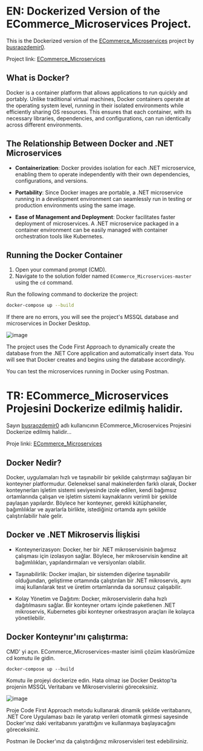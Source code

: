 # EN: Dockerized Version of the ECommerce_Microservices Project.
This is the Dockerized version of the [ECommerce_Microservices](https://github.com/busraozdemir0) project by [busraozdemir0](https://github.com/busraozdemir0).

Project link: [ECommerce_Microservices](https://github.com/busraozdemir0/ECommerce_Microservices)
## What is Docker?

Docker is a container platform that allows applications to run quickly and portably. Unlike traditional virtual machines, Docker containers operate at the operating system level, running in their isolated environments while efficiently sharing OS resources. This ensures that each container, with its necessary libraries, dependencies, and configurations, can run identically across different environments.

## The Relationship Between Docker and .NET Microservices

- **Containerization**: Docker provides isolation for each .NET microservice, enabling them to operate independently with their own dependencies, configurations, and versions.

- **Portability**: Since Docker images are portable, a .NET microservice running in a development environment can seamlessly run in testing or production environments using the same image.

- **Ease of Management and Deployment**: Docker facilitates faster deployment of microservices. A .NET microservice packaged in a container environment can be easily managed with container orchestration tools like Kubernetes.

## Running the Docker Container

1. Open your command prompt (CMD).
2. Navigate to the solution folder named `ECommerce_Microservices-master` using the `cd` command.

Run the following command to dockerize the project:

```bash
docker-compose up --build
```
If there are no errors, you will see the project's MSSQL database and microservices in Docker Desktop.

![image](https://github.com/user-attachments/assets/a8946341-002b-4a61-9333-55d9afe9eb3d)

The project uses the Code First Approach to dynamically create the database from the .NET Core application and automatically insert data. You will see that Docker creates and begins using the database accordingly.

You can test the microservices running in Docker using Postman.

# TR: ECommerce_Microservices Projesini Dockerize edilmiş halidir.

Sayın [busraozdemir0](https://github.com/busraozdemir0) adlı kullanıcının ECommerce_Microservices Projesini Dockerize edilmiş halidir...

Proje linki: [ECommerce_Microservices](https://github.com/busraozdemir0/ECommerce_Microservices)

## Docker Nedir?

Docker, uygulamaları hızlı ve taşınabilir bir şekilde çalıştırmayı sağlayan bir konteyner platformudur. Geleneksel sanal makinelerden farklı olarak, Docker konteynerları işletim sistemi seviyesinde izole edilen, kendi bağımsız ortamlarında çalışan ve işletim sistemi kaynaklarını verimli bir şekilde paylaşan yapılardır. Böylece her konteyner, gerekli kütüphaneler, bağımlılıklar ve ayarlarla birlikte, istediğiniz ortamda aynı şekilde çalıştırılabilir hale gelir.

## Docker ve .NET Mikroservis İlişkisi

- Konteynerizasyon: Docker, her bir .NET mikroservisinin bağımsız çalışması için izolasyon sağlar. Böylece, her mikroservisin kendine ait bağımlılıkları, yapılandırmaları ve versiyonları olabilir.

- Taşınabilirlik: Docker imajları, bir sistemden diğerine taşınabilir olduğundan, geliştirme ortamında çalıştırılan bir .NET mikroservis, aynı imaj kullanılarak test ve üretim ortamlarında da sorunsuz çalışabilir.

- Kolay Yönetim ve Dağıtım: Docker, mikroservislerin daha hızlı dağıtılmasını sağlar. Bir konteyner ortamı içinde paketlenen .NET mikroservis, Kubernetes gibi konteyner orkestrasyon araçları ile kolayca yönetilebilir.

## Docker Konteynır'ını çalıştırma:

CMD' yi açın. ECommerce_Microservices-master isimli çözüm klasörümüze cd komutu ile gidin.

```
docker-compose up --build
```
Komutu ile projeyi dockerize edin. Hata olmaz ise Docker Desktop'ta projenin MSSQL Veritabanı ve Mikroservislerini göreceksiniz. 

![image](https://github.com/user-attachments/assets/a8946341-002b-4a61-9333-55d9afe9eb3d)

Proje Code First Approach metodu kullanarak dinamik şekilde veritabanını, .NET Core Uygulaması bazı ile yaratıp verileri otomatik girmesi sayesinde Docker'ınız daki veritabanını yarattığını ve kullanmaya başlayacağını göreceksiniz. 

Postman ile Docker'ınız da çalıştırdığınız mikroservisleri test edebilirsiniz. 

